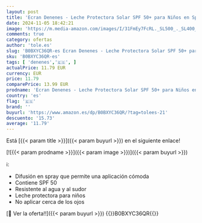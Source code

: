 ```yaml
---
layout: post
title: 'Ecran Denenes - Leche Protectora Solar SPF 50+ para Niños en Spray  Protección UVB  UVA e IR-A  Resistente al Agua  con Extracto de Algodón y Vitamina E  Apta para Pieles Sensibles y Atópicas - 270 ml'
date: 2024-11-05 18:42:21
image: 'https://m.media-amazon.com/images/I/31FmEy7FcRL._SL500_._SL400_.jpg'
comments: true
category: ofertas
author: 'tole.es'
slug: 'B0BXYC36QR-es Ecran Denenes - Leche Protectora Solar SPF 50+ para Niños...'
sku: 'B0BXYC36QR-es'
tags: [ 'denenes','🇪🇸', ]
actualPrice: 11.79 EUR
currency: EUR
price: 11.79
comparePrice: 13.99 EUR
prodname: 'Ecran Denenes - Leche Protectora Solar SPF 50+ para Niños en Spray  Protección UVB  UVA e IR-A  Resistente al Agua  con Extracto de Algodón y Vitamina E  Apta para Pieles Sensibles y Atópicas - 270 ml'
country: 'es'
flag: '🇪🇸'
brand: ''
buyurl: 'https://www.amazon.es/dp/B0BXYC36QR/?tag=tolees-21'
descuento: '15.73'
average: '11.79'
---
```


Está [{{< param title >}}]({{< param buyurl >}}) en el siguiente enlace!

[![{{< param prodname >}}]({{< param image >}})]({{< param buyurl >}})

ℹ️:

- Difusión en spray que permite una aplicación cómoda
- Contiene SPF 50
- Resistente al agua y al sudor
- Leche protectora para niños
- No aplicar cerca de los ojos

[🛒 Ver la oferta!!]({{< param buyurl >}})
{{<world>}}B0BXYC36QR{{</world>}}
